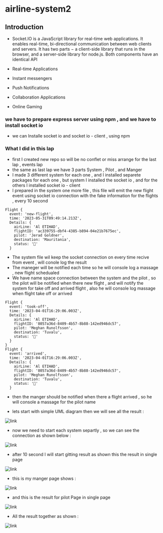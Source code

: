 # airline-system2
## Introduction 
* Socket.IO
is a JavaScript library for real-time web applications. It enables real-time, bi-directional communication between web clients and servers. It has two parts − a client-side library that runs in the browser, and a server-side library for node.js. Both components have an identical API
* Real-time Applications
* Instant messengers

* Push Notifications

* Collaboration Applications

* Online Gaming

### we have to prepare express server using npm , and we have to install socket io
 * we can Installe socket io  and socket io - client , using npm 


### What I did in this lap 

* first I created new repo so will be no conflet or miss arrange for the last lap , events lap 
* the same as last lap we have 3 parts System , Pilot , and Manger 
* I made 3 different system for each one , and I installed separete packages for each one , but system I installed the socket io , and for the others I installed socket io - client 
* I prepared in the system one more file , this file will emit the new flight event using socket io connection with the fake information for the flights , every 10 second 
````
Flight {
  event: 'new-flight',
  time: '2023-05-31T09:49:14.213Z',
  Details: {
    airLine: 'Al ETIHAD',
    flightID: 'ac339755-dbf4-4385-b894-04e21b7675ec',
    pilot: 'Jerad Goldner',
    destination: 'Mauritania',
    status: '🐚'
  }
`````
* The system file wil keep the socket connection on every time recive from event , will conole log the result 
* The maneger will be notified each time so he will console log a massage , new flight schedualed 
* We have name space connection between the system and the pilot , so the pilot will be notified when there new flight , and will notify the system for take off and arrived flight , also he will console log massage when flight take off or arrived 
`````
Flight {
  event: 'took-off',
  time: '2023-04-01T16:29:06.003Z',
  Details: {
    airLine: 'Al ETIHAD',
    flightID: '8057a36d-8409-4b57-8b88-142ed946dc57',
    pilot: 'Meghan Runolfsson',
    destination: 'Tuvalu',
    status: '🦍'
  }
}
Flight {
  event: 'arrived',
  time: '2023-04-01T16:29:06.003Z',
  Details: {
    airLine: 'Al ETIHAD',
    flightID: '8057a36d-8409-4b57-8b88-142ed946dc57',
    pilot: 'Meghan Runolfsson',
    destination: 'Tuvalu',
    status: '🦍'
  }

`````
* then the manger should be notified when there a flight arrived , so he will console a massage for the pilot name 

* lets start with simple UML diagram then we will see all the result :

 ![link](./Image/uml2.png)

 * now we need to start each system separtly , so we can see the connection as shown below : 

 ![link](./Image/Screenshot%20(317).png)

* after 10 second I will start gitting result as shown 
this the result in single page 

![link](./Image/Screenshot%20(319).png)

* this is my manger page shows :

![link](./Image/Screenshot%20(320).png)

* and this is the result for pilot Page 
in single page 

![link](./Image/Screenshot%20(321).png)

* All the result together as shown :

![link](./Image/Screenshot%20(318).png)



